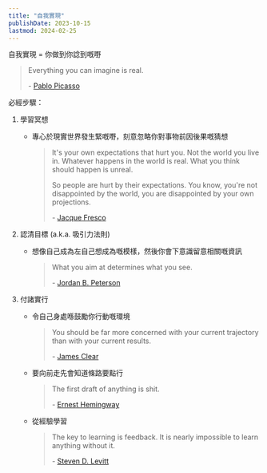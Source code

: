 ```yaml
---
title: "自我實現"
publishDate: 2023-10-15
lastmod: 2024-02-25
---
```


自我實現 = 你做到你諗到嘅嘢

> Everything you can imagine is real.
>
> \- [Pablo Picasso](https://www.goodreads.com/quotes/5521-everything-you-can-imagine-is-real)

必經步驟：

1. 學習冥想

   - 專心於現實世界發生緊嘅嘢，刻意忽略你對事物前因後果嘅猜想

     > It's your own expectations that hurt you. Not the world you live in.
     > Whatever happens in the world is real. What you think should happen is
     > unreal.
     >
     > So people are hurt by their expectations. You know, you're not disappointed
     > by the world, you are disappointed by your own projections.
     >
     > \- [Jacque Fresco](https://quotefancy.com/quote/1195936/Jacque-Fresco-It-s-your-own-expectations-that-hurt-you-Not-the-world-you-live-in-Whatever)

2. 認清目標 (a.k.a. 吸引力法則)

   - 想像自己成為左自己想成為嘅模樣，然後你會下意識留意相關嘅資訊

     > What you aim at determines what you see.
     >
     > \- [Jordan B. Peterson](https://www.goodreads.com/quotes/9108708-what-you-aim-at-determines-what-you-see)

3. 付諸實行

   - 令自己身處喺鼓勵你行動嘅環境

     > You should be far more concerned with your current trajectory than with your current results.
     >
     > \- [James Clear](https://www.goodreads.com/quotes/9548184-you-should-be-far-more-concerned-with-your-current-trajectory)

   - 要向前走先會知道條路要點行

     > The first draft of anything is shit.
     >
     > \- [Ernest Hemingway](https://www.goodreads.com/quotes/52073-the-first-draft-of-anything-is-shit)

   - 從經驗學習

     > The key to learning is feedback. It is nearly impossible to learn anything without it.
     >
     > \- [Steven D. Levitt](https://www.goodreads.com/quotes/1214269-the-key-to-learning-is-feedback-it-is-nearly-impossible)
